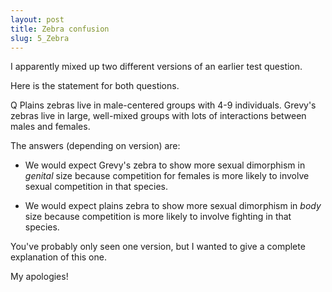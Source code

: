 ```yaml
---
layout: post
title: Zebra confusion
slug: 5_Zebra
---
```


I apparently mixed up two different versions of an earlier test question.

Here is the statement for both questions.

Q Plains zebras live in male-centered groups with 4-9 individuals. Grevy's zebras live in large, well-mixed groups with lots of interactions between males and females.

The answers (depending on version) are:

* We would expect Grevy's zebra to show more sexual dimorphism in _genital_ size because competition for females is more likely to involve sexual competition in that species.

* We would expect plains zebra to show more sexual dimorphism in _body_ size because competition is more likely to involve fighting in that species.

You've probably only seen one version, but I wanted to give a complete explanation of this one.

My apologies!

